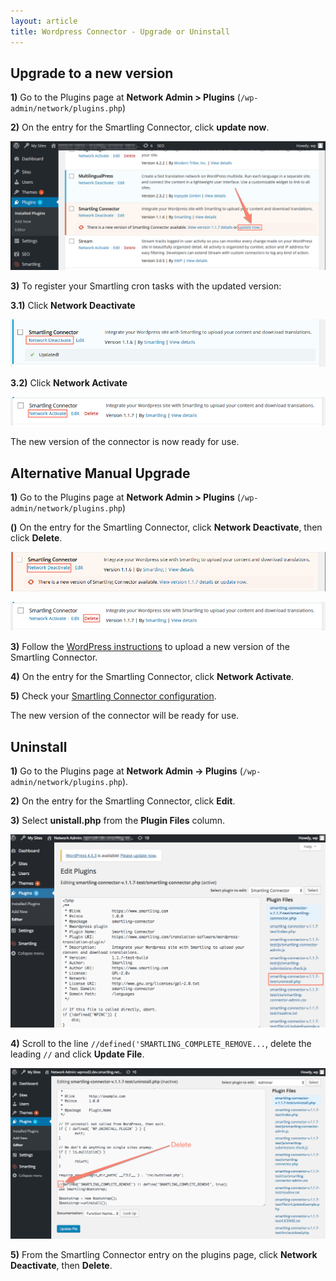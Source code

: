 ```yaml
---
layout: article
title: Wordpress Connector - Upgrade or Uninstall
---
```



## Upgrade to a new version

**1)** Go to the Plugins page at **Network Admin > Plugins** (`/wp-admin/network/plugins.php`)

**2)** On the entry for the Smartling Connector, click **update now**.

![](/uploads/versions/74m0zkd---x----1190-486x---.png)

**3)** To register your Smartling cron tasks with the updated version:

**3.1)** Click **Network Deactivate**

![](/uploads/versions/0moi9kv---x----986-148x---.png)

**3.2)** Click **Network Activate**

![](/uploads/versions/k48rv9y_png__1183-807_---x----966-89x---.png)

The new version of the connector is now ready for use.

## Alternative Manual Upgrade

**1)** Go to the Plugins page at **Network Admin > Plugins** (`/wp-admin/network/plugins.php`)

**()** On the entry for the Smartling Connector, click **Network Deactivate**, then click **Delete**.

![](/uploads/versions/74m0zkd-1---x----987-123x---.png)

![](/uploads/versions/k48rv9y_png__1183-807_-1---x----966-89x---.png)

**3)** Follow the [WordPress instructions](https://codex.wordpress.org/Managing_Plugins#Manual_Plugin_Installation) to upload a new version of the Smartling Connector.

**4)** On the entry for the Smartling Connector, click **Network Activate**.

**5)** Check your [Smartling Connector configuration](/knowledge-base/articles/wordpress-connector-install-and-configure/#configure-smartling-plugin).

The new version of the connector will be ready for use.

## Uninstall

**1)** Go to the Plugins page at **Network Admin -> Plugins** (`/wp-admin/network/plugins.php`).

**2)** On the entry for the Smartling Connector, click **Edit**.

**3)** Select **unistall.php** from the **Plugin Files** column.

![](/uploads/versions/edit_plugins_-_network_admin__wpmod2_dev_smartling_net_sites_-_wordpress---x----1095-671x---.png)

**4)** Scroll to the line `//defined('SMARTLING_COMPLETE_REMOVE...`, delete the leading `//` and click **Update File**.

![](/uploads/versions/edit_plugins_-_network_admin__wpmod2_dev_smartling_net_sites_-_wordpress-1---x----1221-662x---.png)

**5)** From the Smartling Connector entry on the plugins page, click **Network Deactivate**, then **Delete**.
